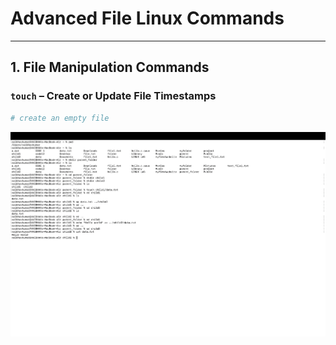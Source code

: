 # Advanced File Linux Commands

---

## **1. File Manipulation Commands**

### **`touch`** – Create or Update File Timestamps

```bash
# create an empty file
```

![namw1](./images/2.png)